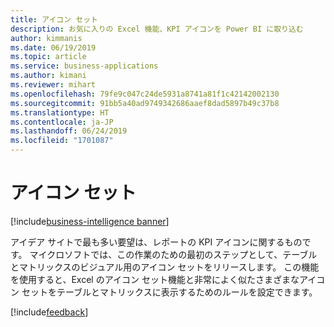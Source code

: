 ```yaml
---
title: アイコン セット
description: お気に入りの Excel 機能、KPI アイコンを Power BI に取り込む
author: kimmanis
ms.date: 06/19/2019
ms.topic: article
ms.service: business-applications
ms.author: kimani
ms.reviewer: mihart
ms.openlocfilehash: 79fe9c047c24de5931a8741a81f1c42142002130
ms.sourcegitcommit: 91bb5a40ad9749342686aaef8dad5897b49c37b8
ms.translationtype: HT
ms.contentlocale: ja-JP
ms.lasthandoff: 06/24/2019
ms.locfileid: "1701087"
---
```

# <a name="icon-sets"></a>アイコン セット
[!include[business-intelligence banner](../../includes/business-intelligence.md)]

アイデア サイトで最も多い要望は、レポートの KPI アイコンに関するものです。 マイクロソフトでは、この作業のための最初のステップとして、テーブルとマトリックスのビジュアル用のアイコン セットをリリースします。 この機能を使用すると、Excel のアイコン セット機能と非常によく似たさまざまなアイコン セットをテーブルとマトリックスに表示するためのルールを設定できます。  

[!include[feedback](../includes/desktop-feedback.md)]
